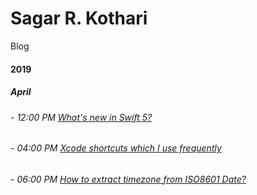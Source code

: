 # Sagar R. Kothari

Blog

#### 2019

##### April

###### - 12:00 PM [What's new in Swift 5?](2019_04_10_12PM_Swift5.md)

###### - 04:00 PM [Xcode shortcuts which I use frequently](2019_04_10_4PM_XcodeShortCuts.md)

###### - 06:00 PM [How to extract timezone from ISO8601 Date?](2019_04_10_6PM_TimezoneFromISO8601Date.md)